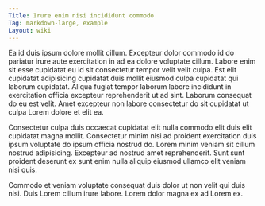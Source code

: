 ```yaml
---
Title: Irure enim nisi incididunt commodo
Tag: markdown-large, example
Layout: wiki
---
```

Ea id duis ipsum dolore mollit cillum. Excepteur dolor commodo id do pariatur irure aute exercitation in ad ea dolore voluptate cillum. Labore enim sit esse cupidatat eu id sit consectetur tempor velit velit culpa. Est elit cupidatat adipisicing cupidatat duis mollit eiusmod culpa cupidatat qui laborum cupidatat. Aliqua fugiat tempor laborum labore incididunt in exercitation officia excepteur reprehenderit ut ad sint. Laborum consequat do eu est velit. Amet excepteur non labore consectetur do sit cupidatat ut culpa Lorem dolore et elit ea.

Consectetur culpa duis occaecat cupidatat elit nulla commodo elit duis elit cupidatat magna mollit. Consectetur minim nisi ad proident exercitation duis ipsum voluptate do ipsum officia nostrud do. Lorem minim veniam sit cillum nostrud adipisicing. Excepteur ad nostrud amet reprehenderit. Sunt sunt proident deserunt ex sunt enim nulla aliquip eiusmod ullamco elit veniam nisi quis.

Commodo et veniam voluptate consequat duis dolor ut non velit qui duis nisi. Duis Lorem cillum irure labore. Lorem dolor magna ex ad Lorem ex.
